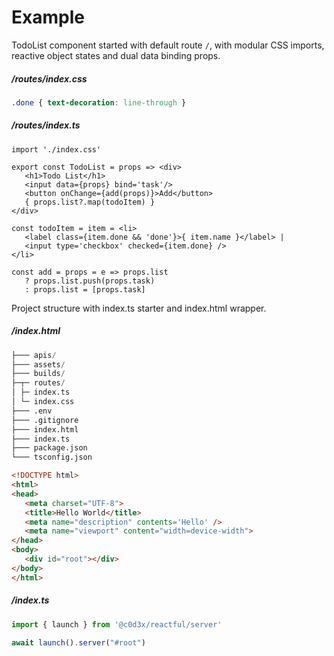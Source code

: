 <style> @import url(todo-list.css); </style>

# Example

TodoList component started with default route `/`, with modular CSS imports, reactive object states and dual data binding props. 

</aside>
 
##### /routes/index.css

```css
.done { text-decoration: line-through }      
```
 
##### /routes/index.ts

```tsx
import './index.css'                        

export const TodoList = props => <div>
   <h1>Todo List</h1>
   <input data={props} bind='task'/>
   <button onChange={add(props)}>Add</button>      
   { props.list?.map(todoItem) }
</div> 
 
const todoItem = item = <li> 
   <label class={item.done && 'done'}>{ item.name }</label> | 
   <input type='checkbox' checked={item.done} />
</li>

const add = props = e => props.list 
   ? props.list.push(props.task)
   : props.list = [props.task]
```

Project structure with index.ts starter and index.html wrapper.

##### /index.html

<aside id='step-1' cols='2:5'>

```py
├─── apis/ 
├─── assets/
├─── builds/
├─┬─ routes/
│ ├─ index.ts 
│ └─ index.css
├─── .env
├─── .gitignore 
├─── index.html
├─── index.ts
├─── package.json
└─── tsconfig.json 
```

```html
<!DOCTYPE html>
<html>
<head>
   <meta charset="UTF-8">
   <title>Hello World</title>
   <meta name="description" contents='Hello' />
   <meta name="viewport" content="width=device-width">
</head>
<body>
   <div id="root"></div>
</body>
</html>
```

</aside>

##### /index.ts

```ts
import { launch } from '@c0d3x/reactful/server'

await launch().server("#root") 
```
